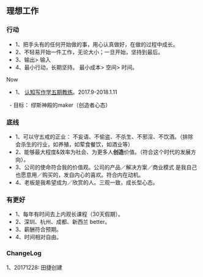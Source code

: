 ## 理想工作

### 行动

- 1、把手头有的任何开始做的事，用心认真做好，在做的过程中成长。
- 2、不轻易开始一件工作，无论大小；一旦开始，坚持到最后。
- 3、输出> 输入
- 4、最小行动，长期坚持。 最小成本> 空间> 时间。

Now

- 1、 [认知写作学五期教练](https://github.com/violettianjie/violetpalace/blob/master/recallWriter005.md)。2017.9-2018.1.11  

      - 目标： 缪斯神殿的maker（创造者心态）

### 底线

- 1、可以守五戒的正业： 不妄语、不偷盗、不杀生、不邪淫、不饮酒。（排除 会杀生的行业，如养殖，如荤食餐饮，如酒业等）
- 2、能够最大程度&效率为社会、为更多人**创造**价值。（符合这个时代的发展方向）。
- 3、公司的使命符合我的价值观。公司的产品／解决方案／商业模式 是我自己也愿意用／购买的，发自内心的喜欢。符合内在动机。
- 4、老板是我希望成为／欣赏的人。三观一致，成长型心态。

### 有更好

- 1、每年有时间去上内观长课程（30天假期）。
- 2、深圳、杭州、成都、新西兰 better。
- 3、薪酬符合预期。
- 4、时间相对自由。


### ChangeLog

1、20171228: 田捷创建
